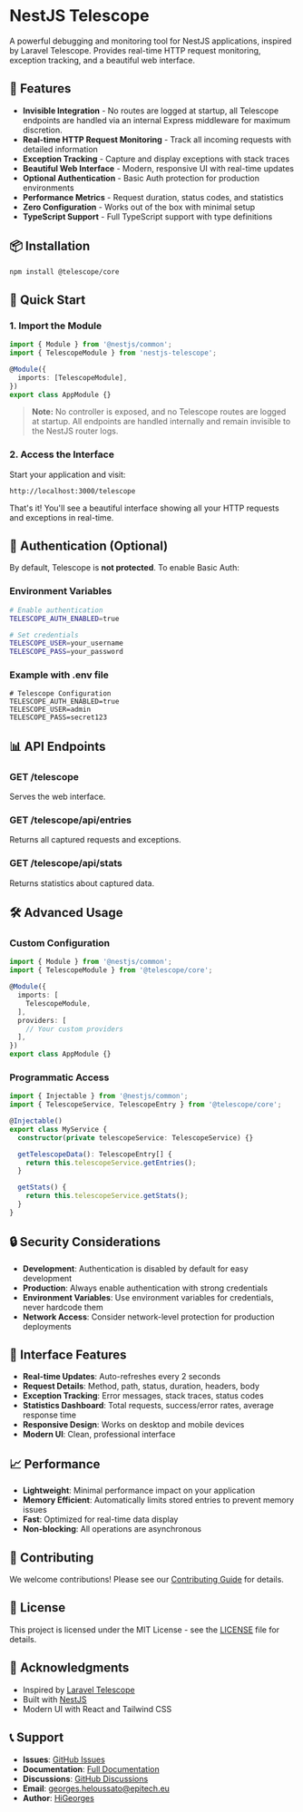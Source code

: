 # NestJS Telescope

A powerful debugging and monitoring tool for NestJS applications, inspired by Laravel Telescope. Provides real-time HTTP request monitoring, exception tracking, and a beautiful web interface.

## 🚀 Features

- **Invisible Integration** - No routes are logged at startup, all Telescope endpoints are handled via an internal Express middleware for maximum discretion.
- **Real-time HTTP Request Monitoring** - Track all incoming requests with detailed information
- **Exception Tracking** - Capture and display exceptions with stack traces
- **Beautiful Web Interface** - Modern, responsive UI with real-time updates
- **Optional Authentication** - Basic Auth protection for production environments
- **Performance Metrics** - Request duration, status codes, and statistics
- **Zero Configuration** - Works out of the box with minimal setup
- **TypeScript Support** - Full TypeScript support with type definitions

## 📦 Installation

```bash
npm install @telescope/core
```

## 🔧 Quick Start

### 1. Import the Module

```typescript
import { Module } from '@nestjs/common';
import { TelescopeModule } from 'nestjs-telescope';

@Module({
  imports: [TelescopeModule],
})
export class AppModule {}
```

> **Note:** No controller is exposed, and no Telescope routes are logged at startup. All endpoints are handled internally and remain invisible to the NestJS router logs.

### 2. Access the Interface

Start your application and visit:
```
http://localhost:3000/telescope
```

That's it! You'll see a beautiful interface showing all your HTTP requests and exceptions in real-time.

## 🔐 Authentication (Optional)

By default, Telescope is **not protected**. To enable Basic Auth:

### Environment Variables

```bash
# Enable authentication
TELESCOPE_AUTH_ENABLED=true

# Set credentials
TELESCOPE_USER=your_username
TELESCOPE_PASS=your_password
```

### Example with .env file

```env
# Telescope Configuration
TELESCOPE_AUTH_ENABLED=true
TELESCOPE_USER=admin
TELESCOPE_PASS=secret123
```

## 📊 API Endpoints

### GET /telescope
Serves the web interface.

### GET /telescope/api/entries
Returns all captured requests and exceptions.

### GET /telescope/api/stats
Returns statistics about captured data.

## 🛠️ Advanced Usage

### Custom Configuration

```typescript
import { Module } from '@nestjs/common';
import { TelescopeModule } from '@telescope/core';

@Module({
  imports: [
    TelescopeModule,
  ],
  providers: [
    // Your custom providers
  ],
})
export class AppModule {}
```

### Programmatic Access

```typescript
import { Injectable } from '@nestjs/common';
import { TelescopeService, TelescopeEntry } from '@telescope/core';

@Injectable()
export class MyService {
  constructor(private telescopeService: TelescopeService) {}

  getTelescopeData(): TelescopeEntry[] {
    return this.telescopeService.getEntries();
  }

  getStats() {
    return this.telescopeService.getStats();
  }
}
```

## 🔒 Security Considerations

- **Development**: Authentication is disabled by default for easy development
- **Production**: Always enable authentication with strong credentials
- **Environment Variables**: Use environment variables for credentials, never hardcode them
- **Network Access**: Consider network-level protection for production deployments

## 🎨 Interface Features

- **Real-time Updates**: Auto-refreshes every 2 seconds
- **Request Details**: Method, path, status, duration, headers, body
- **Exception Tracking**: Error messages, stack traces, status codes
- **Statistics Dashboard**: Total requests, success/error rates, average response time
- **Responsive Design**: Works on desktop and mobile devices
- **Modern UI**: Clean, professional interface

## 📈 Performance

- **Lightweight**: Minimal performance impact on your application
- **Memory Efficient**: Automatically limits stored entries to prevent memory issues
- **Fast**: Optimized for real-time data display
- **Non-blocking**: All operations are asynchronous

## 🤝 Contributing

We welcome contributions! Please see our [Contributing Guide](../../CONTRIBUTING.md) for details.

## 📄 License

This project is licensed under the MIT License - see the [LICENSE](../../LICENSE) file for details.

## 🙏 Acknowledgments

- Inspired by [Laravel Telescope](https://laravel.com/docs/telescope)
- Built with [NestJS](https://nestjs.com/)
- Modern UI with React and Tailwind CSS

## 📞 Support

- **Issues**: [GitHub Issues](https://github.com/HiGeorges/NestJs-Telescope/issues)
- **Documentation**: [Full Documentation](https://github.com/HiGeorges/NestJs-Telescope/wiki)
- **Discussions**: [GitHub Discussions](https://github.com/HiGeorges/NestJs-Telescope/discussions)
- **Email**: georges.heloussato@epitech.eu
- **Author**: [HiGeorges](https://github.com/HiGeorges) 